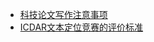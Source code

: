 * [科技论文写作注意事项](https://github.com/yan647/Blog/issues/1 )
* [ICDAR文本定位竞赛的评价标准](https://github.com/yan647/Blog/issues/2 )
